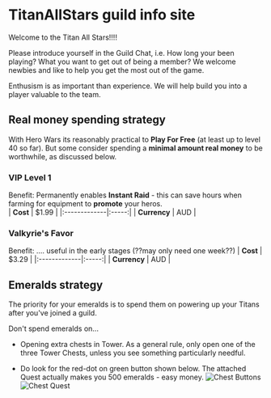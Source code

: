 # TitanAllStars guild info site
Welcome to the Titan All Stars!!!!

Please introduce yourself in the Guild Chat, i.e. How long your been playing?  What you want to get out of being a member? 
We welcome newbies and like to help you get the most out of the game.  

Enthusism is as important than experience. We will help build you into a player valuable to the team.

## Real money spending strategy
With Hero Wars its reasonably practical to **Play For Free** (at least up to level 40 so far).
But some consider spending a **minimal amount real money** to be worthwhile, as discussed below.

### VIP Level 1
Benefit: Permanently enables **Instant Raid** - this can save hours when farming for equipment to **promote** your heros.  
| **Cost**     | $1.99 | 
|:-------------|:-----:|
| **Currency** | AUD   |


### Valkyrie's Favor
Benefit: .... useful in the early stages (??may only need one week??)
| **Cost**     | $3.29 | 
|:-------------|:-----:|
| **Currency** | AUD   |

## Emeralds strategy
The priority for your emeralds is to spend them on powering up your Titans after you've joined a guild.

Don't spend emeralds on...
* Opening extra chests in Tower.  As a general rule, only open one of the three Tower Chests, unless you see something particularly needful.  

* Do look for the red-dot on green button shown below.  The attached Quest actually makes you 500 emeralds - easy money.
![Chest Buttons](https://herowars.zendesk.com/hc/article_attachments/360039180114/mceclip0.png)
![Chest Quest](https://herowars.zendesk.com/hc/article_attachments/360039180134/mceclip1.png)
